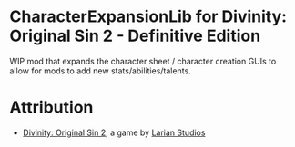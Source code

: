 CharacterExpansionLib for Divinity: Original Sin 2 - Definitive Edition
=======

WIP mod that expands the character sheet / character creation GUIs to allow for mods to add new stats/abilities/talents.

# Attribution
- [Divinity: Original Sin 2](http://store.steampowered.com/app/435150/Divinity_Original_Sin_2/), a game by [Larian Studios](http://larian.com/)
